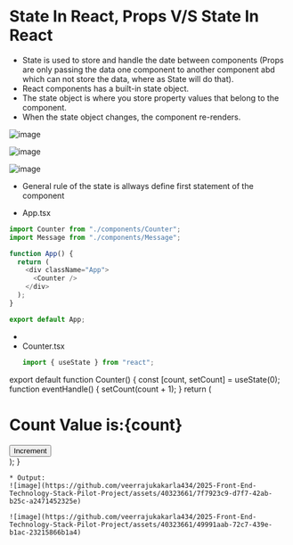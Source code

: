 #  State In React, Props V/S State In React

* State is used to store and handle the date between components (Props are only passing the data one component to another component abd which can not store the data, where as State will do that).
* React components has a built-in state object.
* The state object is where you store property values that belong to the component.
* When the state object changes, the component re-renders.

![image](https://github.com/veerrajukakarla434/2025-Front-End-Technology-Stack-Pilot-Project/assets/40323661/b3ae7483-2732-49d9-9db8-4bdab0a8d1a4)

![image](https://github.com/veerrajukakarla434/2025-Front-End-Technology-Stack-Pilot-Project/assets/40323661/ee31eb60-05dc-4813-8887-e8a27cb55f51)

![image](https://github.com/veerrajukakarla434/2025-Front-End-Technology-Stack-Pilot-Project/assets/40323661/c2e51a2f-294b-47e3-9a59-dc17f925fe19)

* General rule of the state is allways define first statement of the component

* App.tsx
```javascript
import Counter from "./components/Counter";
import Message from "./components/Message";

function App() {
  return (
    <div className="App">
      <Counter />
    </div>
  );
}

export default App;
```
* 
* Counter.tsx
  ```javascript
  import { useState } from "react";

export default function Counter() {
  const [count, setCount] = useState(0);
  function eventHandle() {
    setCount(count + 1);
  }
  return (
    <div>
      <h1>Count Value is:{count}</h1>
      <button onClick={eventHandle}> Increment</button>
    </div>
  );
}

  ```
* Output:
![image](https://github.com/veerrajukakarla434/2025-Front-End-Technology-Stack-Pilot-Project/assets/40323661/7f7923c9-d7f7-42ab-b25c-a2471452325e)

  ![image](https://github.com/veerrajukakarla434/2025-Front-End-Technology-Stack-Pilot-Project/assets/40323661/49991aab-72c7-439e-b1ac-23215866b1a4)
